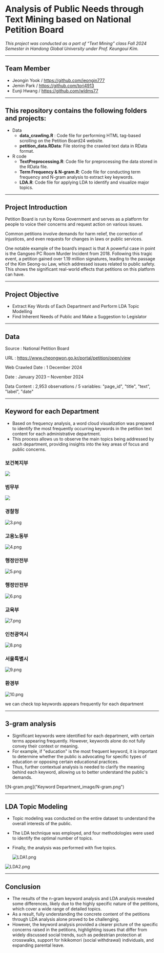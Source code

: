 # Analysis of Public Needs through Text Mining based on National Petition Board

*This project was conducted as a part of “Text Mining” class Fall 2024 Semester in Handong Global University under Prof. Keungoui Kim.* 

---

## Team Member

- Jeongin Yook / https://github.com/jeongin777
- Jemin Park / https://github.com/tori4913
- Eunji Hwang / https://github.com/wldms77

---

## This repository contains the following folders and projects:

- Data
    - **data_crawling.R** : Code file for performing HTML tag-based scrolling on the Petition Board24 website.
    - **petition_data.RData**: File storing the crawled text data in RData format.
- R code
    - **TextPreprocessing.R**: Code file for preprocessing the data stored in the RData file.
    - **Term Frequency & N-gram.R**: Code file for conducting term frequency and N-gram analysis to extract key keywords.
    - **LDA.R**: Code file for applying LDA to identify and visualize major topics.

---

## Project Introduction

Petition Board is run by Korea Government and serves as a platform for people to voice their concerns and request action on various issues. 

Common petitions involve demands for harm relief, the correction of injustices, and even requests for changes in laws or public services. 

One notable example of the board’s impact is that A powerful case in point is the Gangseo PC Room Murder Incident from 2018. Following this tragic event, a petition gained over 1.19 million signatures, leading to the passage of the Kim Seong-su Law, which addressed issues related to public safety. 
This shows the significant real-world effects that petitions on this platform can have. 

---

## Project Objective

- Extract Key Words of Each Department and Perform LDA Topic Modelling
- Find Inherent Needs of Public and Make a Suggestion to Legislator

---

## Data

Source : National Petition Board 

URL : https://www.cheongwon.go.kr/portal/petition/open/view 

Web Crawled Date : 1 December 2024 

Date : January 2023 – November 2024

Data Content : 2,953 observations / 5 variables: "page_id", "title", "text", "label", "date"

---

## Keyword  for each Department

- Based on frequency analysis, a word cloud visualization was prepared to identify the most frequently occurring keywords in the petition text content for each administrative department.
- This process allows us to observe the main topics being addressed by each department, providing insights into the key areas of focus and public concerns.

### 보건복지부

![](Keyword%20Department_image/1.png)


### 범무부

![](Keyword%20Department_image/2.jpeg")

### 경찰청

![3.png](Keyword%20Department_image//3.png)

### 고용노동부

![4.png](Keyword%20Department_image/4.png)

### 행정안전부

![5.png](Keyword%20Department_image5.png)

### 행정안전부

![6.png](Keyword%20Department_image/6.png)

### 교육부

![7.png](Keyword%20Department_image/7.png)

### 인천광역시

![8.png](Keyword%20Department_image/8.png)

### 서울특별시

![9.png](Keyword%20Department_image/9.png)

### 환경부

![10.png](Keyword%20Department_image/10.png)

we can check top keywords appears frequently for each department

---

## 3-gram analysis

- Significant keywords were identified for each department, with certain terms appearing frequently. However, keywords alone do not fully convey their context or meaning.
- For example, if "education" is the most frequent keyword, it is important to determine whether the public is advocating for specific types of education or opposing certain educational practices.
- Thus, further contextual analysis is needed to clarify the meaning behind each keyword, allowing us to better understand the public's demands.

![N-gram.png]("Keyword Department_image/N-gram.png")

---

## LDA Topic Modeling

- Topic modeling was conducted on the entire dataset to understand the overall interests of the public.
- The LDA technique was employed, and four methodologies were used to identify the optimal number of topics.
- Finally, the analysis was performed with five topics.
    
    ![LDA1.png](Keyword%20Department_image/LDA1.png)
    

![LDA2.png](Keyword%20Department_image/LDA2.png)

---

## Conclusion

- The results of the n-gram keyword analysis and LDA analysis revealed some differences, likely due to the highly specific nature of the petitions, which cover a wide range of detailed topics.
- As a result, fully understanding the concrete content of the petitions through LDA analysis alone proved to be challenging.
- However, the keyword analysis provided a clearer picture of the specific concerns raised in the petitions, highlighting issues that differ from widely discussed social trends, such as pedestrian protection at crosswalks, support for hikikomori (social withdrawal) individuals, and expanding parental leave.
